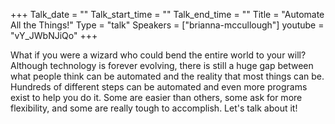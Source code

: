+++
Talk_date = ""
Talk_start_time = ""
Talk_end_time = ""
Title = "Automate All the Things!"
Type = "talk"
Speakers = ["brianna-mccullough"]
youtube = "vY_JWbNJiQo"
+++

What if you were a wizard who could bend the entire world to your will? Although technology is forever evolving, there is still a huge gap between what people think can be automated and the reality that most things can be. Hundreds of different steps can be automated and even more programs exist to help you do it. Some are easier than others, some ask for more flexibility, and some are really tough to accomplish. Let's talk about it!
